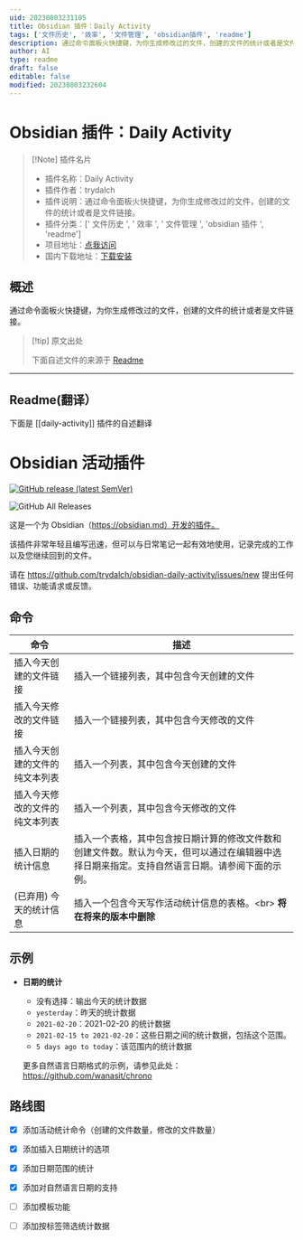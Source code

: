 ```yaml
---
uid: 20230803231105
title: Obsidian 插件：Daily Activity
tags: ['文件历史', '效率', '文件管理', 'obsidian插件', 'readme']
description: 通过命令面板火快捷键，为你生成修改过的文件，创建的文件的统计或者是文件链接。
author: AI
type: readme
draft: false
editable: false
modified: 20230803232604
---
```


# Obsidian 插件：Daily Activity

> [!Note] 插件名片
> - 插件名称：Daily Activity
> - 插件作者：trydalch
> - 插件说明：通过命令面板火快捷键，为你生成修改过的文件，创建的文件的统计或者是文件链接。
> - 插件分类：[' 文件历史 ', ' 效率 ', ' 文件管理 ', 'obsidian 插件 ', 'readme']
> - 项目地址：[点我访问](https://github.com/trydalch/obsidian-daily-activity)
> - 国内下载地址：[下载安装](https://pkmer.cn/products/plugin/pluginMarket/?daily-activity)

## 概述

通过命令面板火快捷键，为你生成修改过的文件，创建的文件的统计或者是文件链接。

> [!tip] 原文出处
>
>下面自述文件的来源于 [Readme](https://ghproxy.net/https://raw.githubusercontent.com/trydalch/obsidian-daily-activity/master/README.md)
>

---

## Readme(翻译）

下面是 [[daily-activity]] 插件的自述翻译

# Obsidian 活动插件

[![GitHub release (latest SemVer)](https://img.shields.io/github/v/release/trydalch/obsidian-daily-activity?style=for-the-badge&sort=semver)](https://github.com/trydalch/obsidian-daily-activity/releases/latest)

![GitHub All Releases](https://img.shields.io/github/downloads/trydalch/obsidian-daily-activity/total?style=for-the-badge)

这是一个为 Obsidian（<https://obsidian.md）开发的插件。>

该插件非常年轻且编写迅速，但可以与日常笔记一起有效地使用，记录完成的工作以及您继续回到的文件。

请在 <https://github.com/trydalch/obsidian-daily-activity/issues/new> 提出任何错误、功能请求或反馈。

## 命令

| 命令                                 | 描述                                                                                                                                                                                                      |
| --------------------------------------- | ---------------------------------------------------------------------------------------------------------------------------------------------------------------------------------------------------------------- |
| 插入今天创建的文件链接            | 插入一个链接列表，其中包含今天创建的文件                                                                                                                                                                   |
| 插入今天修改的文件链接           | 插入一个链接列表，其中包含今天修改的文件                                                                                                                                                                  |
| 插入今天创建的文件的纯文本列表  | 插入一个列表，其中包含今天创建的文件                                                                                                                                                                            |
| 插入今天修改的文件的纯文本列表 | 插入一个列表，其中包含今天修改的文件                                                                                                                                                                           |
| 插入日期的统计信息                          | 插入一个表格，其中包含按日期计算的修改文件数和创建文件数。默认为今天，但可以通过在编辑器中选择日期来指定。支持自然语言日期。请参阅下面的示例。 |
| (已弃用) 今天的统计信息              | 插入一个包含今天写作活动统计信息的表格。<br\> **将在将来的版本中删除**                                                                                                      |

## 示例

- **日期的统计**
  - 没有选择：输出今天的统计数据
  - `yesterday`：昨天的统计数据
  - `2021-02-20`：2021-02-20 的统计数据
  - `2021-02-15 to 2021-02-20`：这些日期之间的统计数据，包括这个范围。
  - `5 days ago to today`：该范围内的统计数据

  更多自然语言日期格式的示例，请参见此处：<https://github.com/wanasit/chrono>

## 路线图

- [x] 添加活动统计命令（创建的文件数量，修改的文件数量）
- [x] 添加插入日期统计的选项
- [x] 添加日期范围的统计
- [x] 添加对自然语言日期的支持
- [ ] 添加模板功能
- [ ] 添加按标签筛选统计数据



